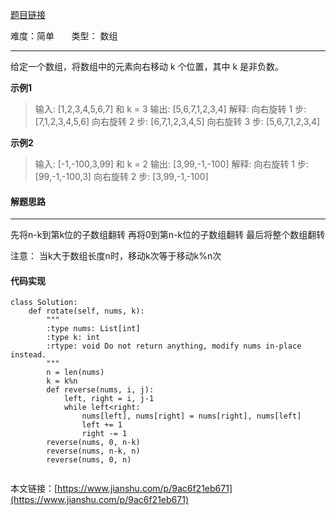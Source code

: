 [题目链接](https://leetcode-cn.com/problems/rotate-array/submissions/)

难度：简单          &nbsp;&nbsp;&nbsp;&nbsp;&nbsp;&nbsp;类型：  数组
***
 给定一个数组，将数组中的元素向右移动 k 个位置，其中 k 是非负数。

 
**示例1**
> 输入: [1,2,3,4,5,6,7] 和 k = 3
输出: [5,6,7,1,2,3,4]
解释:
向右旋转 1 步: [7,1,2,3,4,5,6]
向右旋转 2 步: [6,7,1,2,3,4,5]
向右旋转 3 步: [5,6,7,1,2,3,4]

**示例2**
> 输入: [-1,-100,3,99] 和 k = 2
输出: [3,99,-1,-100]
解释: 
向右旋转 1 步: [99,-1,-100,3]
向右旋转 2 步: [3,99,-1,-100]

#### 解题思路
***
先将n-k到第k位的子数组翻转
再将0到第n-k位的子数组翻转
最后将整个数组翻转 

注意：
当k大于数组长度n时，移动k次等于移动k%n次



#### 代码实现
```
class Solution:
    def rotate(self, nums, k):
        """
        :type nums: List[int]
        :type k: int
        :rtype: void Do not return anything, modify nums in-place instead.
        """
        n = len(nums)
        k = k%n
        def reverse(nums, i, j):
            left, right = i, j-1
            while left<right:
                nums[left], nums[right] = nums[right], nums[left]
                left += 1
                right -= 1        
        reverse(nums, 0, n-k)       
        reverse(nums, n-k, n)        
        reverse(nums, 0, n)
 
```

本文链接：[https://www.jianshu.com/p/9ac6f21eb671](https://www.jianshu.com/p/9ac6f21eb671)
